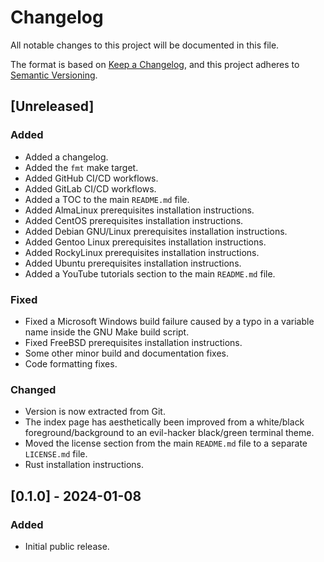 # Changelog

All notable changes to this project will be documented in this file.

The format is based on [Keep a Changelog](https://keepachangelog.com/en/1.0.0/),
and this project adheres to [Semantic Versioning](https://semver.org/spec/v2.0.0.html).

## [Unreleased]

### Added

- Added a changelog.
- Added the <code>fmt</code> make target.
- Added GitHub CI/CD workflows.
- Added GitLab CI/CD workflows.
- Added a TOC to the main <code>README.md</code> file.
- Added AlmaLinux prerequisites installation instructions.
- Added CentOS prerequisites installation instructions.
- Added Debian GNU/Linux prerequisites installation instructions.
- Added Gentoo Linux prerequisites installation instructions.
- Added RockyLinux prerequisites installation instructions.
- Added Ubuntu prerequisites installation instructions.
- Added a YouTube tutorials section to the main <code>README.md</code> file.

### Fixed

- Fixed a Microsoft Windows build failure caused by a typo in a variable name inside the GNU Make build script.
- Fixed FreeBSD prerequisites installation instructions.
- Some other minor build and documentation fixes.
- Code formatting fixes.

### Changed

- Version is now extracted from Git.
- The index page has aesthetically been improved from a white/black foreground/background to an evil-hacker black/green terminal theme.
- Moved the license section from the main <code>README.md</code> file to a separate <code>LICENSE.md</code> file.
- Rust installation instructions.

## [0.1.0] - 2024-01-08

### Added

- Initial public release.